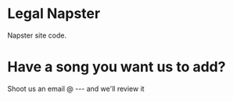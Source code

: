 # Legal Napster
Napster site code.

# Have a song you want us to add?
Shoot us an email @ --- and we'll review it
